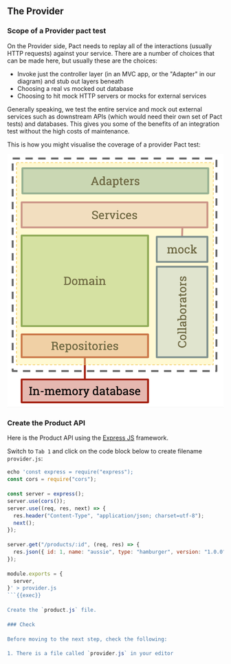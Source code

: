 ## The Provider

### Scope of a Provider pact test

On the Provider side, Pact needs to replay all of the interactions \(usually HTTP requests\) against your service. There are a number of choices that can be made here, but usually these are the choices:

- Invoke just the controller layer \(in an MVC app, or the "Adapter" in our diagram\) and stub out layers beneath
- Choosing a real vs mocked out database
- Choosing to hit mock HTTP servers or mocks for external services

Generally speaking, we test the entire service and mock out external services such as downstream APIs \(which would need their own set of Pact tests\) and databases. This gives you some of the benefits of an integration test without the high costs of maintenance.

This is how you might visualise the coverage of a provider Pact test:

![Provider side Pact test scope](./assets/provider-test-coverage.png)

### Create the Product API

Here is the Product API using the [Express JS](https://expressjs.com) framework.

Switch to `Tab 1` and click on the code block below to create filename `provider.js`:

```js
echo 'const express = require("express");
const cors = require("cors");

const server = express();
server.use(cors());
server.use((req, res, next) => {
  res.header("Content-Type", "application/json; charset=utf-8");
  next();
});

server.get("/products/:id", (req, res) => {
  res.json({ id: 1, name: "aussie", type: "hamburger", version: "1.0.0" });
});

module.exports = {
  server,
}' > provider.js
```{{exec}}

Create the `product.js` file.

### Check

Before moving to the next step, check the following:

1. There is a file called `provider.js` in your editor
